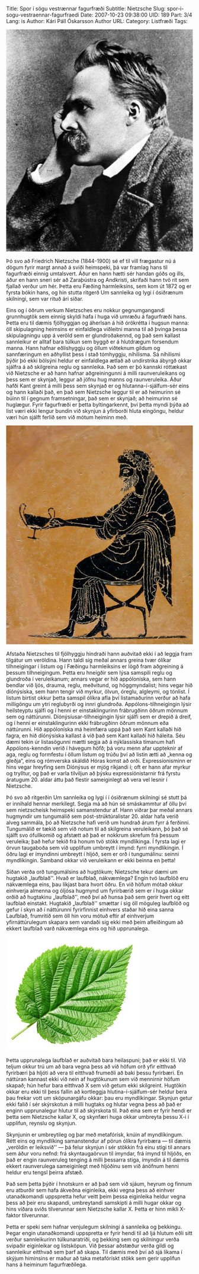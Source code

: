 Title: Spor í sögu vestrænnar fagurfræði
Subtitle: Nietzsche
Slug: spor-i-sogu-vestraennar-fagurfraedi
Date: 2007-10-23 09:38:00
UID: 189
Part: 3/4
Lang: is
Author: Kári Páll Óskarsson
Author URL: 
Category: Listfræði
Tags: 

![Nietsche](455.jpg)

Þó svo að Friedrich Nietzsche (1844-1900) sé ef til vill frægastur nú á dögum fyrir margt annað á sviði heimspeki, þá var framlag hans til fagurfræði einnig umtalsvert. Áður en hann hætti sér handan góðs og ills, áður en hann sneri sér að Zaraþústra og Andkristi, skrifaði hann tvö rit sem fjallað verður um hér. Þetta eru Fæðing harmleiksins, sem kom út 1872 og er fyrsta bókin hans, og hin stutta ritgerð Um sannleika og lygi í ósiðrænum skilningi, sem var rituð ári síðar.

Eins og í öðrum verkum Nietzsches eru nokkur gegnumgangandi grunnhugtök sem einnig skyldi hafa í huga við umræðu á fagurfræði hans. Þetta eru til dæmis fjölhyggjan og áherlsan á hið órökrétta í hugsun manna: öll skipulagning heimsins er einfaldlega viðleitni manna til að þvinga þessa skipulagningu upp á veröld sem er glundroðakennd, og það sem kallast sannleikur er alltaf bara túlkun sem byggð er á hlutdrægum forsendum manna. Hann hafnar eðlishyggju og öllum viðteknum gildum og sannfæringum en aðhyllist þess í stað tómhyggju, níhilisma. Sá níhilismi þýðir þó ekki bölsýni heldur er einfaldlega ætlað að undirstrika ábyrgð okkar sjálfra á að skilgreina reglu og sannleika. Það sem er þó kannski róttækast við Nietzsche er að hann hafnar aðgreiningunni á milli raunveruleikans og þess sem er skynjað, leggur að jöfnu hug manns og raunveruleika. Áður hafði Kant greint á milli þess sem skynjað er og hlutanna-í-sjálfum-sér eins og hann kallaði það, en það sem Nietzsche leggur til er að heimurinn sé búinn til í gegnum framsetningar, það sem er skynjað; að heimurinn sé huglægur. Fyrir fagurfræði er þetta byltingarkennt, því þetta myndi þýða að list væri ekki lengur bundin við skynjun á yfirborði hluta eingöngu, heldur væri hún sjálft ferlið sem við mótum heiminn með. 

![Díónýsus](456.jpg)

Afstaða Nietzsches til fjölhyggju hindraði hann auðvitað ekki í að leggja fram tilgátur um veröldina. Hann taldi sig meðal annars greina tvær ólíkar tilhneigingar í listum og í Fæðingu harmleiksins er lögð fram aðgreining á þessum tilhneigingum. Þetta eru hneigðir sem lýsa samspili reglu og glundroða í veruleikanum; annars vegar er hið appóloníska, sem hann bendlar við ljós, drauma, reglu, meðvitund, og höggmyndalist;  hins vegar hið díónýsíska, sem hann tengir við myrkur, ölvun, óreglu, algleymi, og tónlist. Í listum birtist okkur þetta samspil ólíkra afla því listamaðurinn verður að hafa milligöngu um ytri reglubyrði og innri glundroða. Appólons-tilhneigingin lýsir heilsteyptu sjálfi og í henni er einstaklingurinn frábrugðinn öðrum mönnum sem og náttúrunni. Díónýsíusar-tilhneigingin lýsir sjálfi sem er drepið á dreif, og í henni er einstaklingurinn ekki frábrugðinn öðrum mönnum eða náttúrunni. Hið appóloníska má heimfæra uppá það sem Kant kallaði hið fagra, en hið díónýsíska kallast á við það sem Kant kallaði hið háleita. Séu dæmi tekin úr listasögunni mætti segja að á nýklassíska tímanum hafi Appólons-kenndin verið í hávegum höfð; þá voru menn afar uppteknir af aga, reglu og formfestu í öllum listum og trúðu því að listin ætti að „kenna og gleðja“, eins og rómverska skáldið Hóras komst að orði. Expressíonisminn er hins vegar hreyfing sem Díónýsus er mjög ríkjandi í; oft er hann afar myrkur og trylltur, og það er varla tilviljun að þýsku expressíónistarnir frá fyrstu áratugum 20. aldar áttu það flestir sameiginlegt að vera vel lesnir í Nietzsche.

Þó svo að ritgerðin Um sannleika og lygi í í ósiðrænum skilningi sé stutt þá er innihald hennar merkilegt. Segja má að hún sé smáskammtur af öllu því sem nietzscheísk heimspeki samanstendur af. Hann viðrar þar meðal annars hugmyndir um tungumálið sem póst-strúktúralistar 20. aldar hafa verið alveg sammála, þó að Nietzsche hafi verið um hundrað árum fyrr á ferðinni. Tungumálið er tækið sem við notum til að skilgreina veruleikann, þó það sé sjálft svo ófullkomið og afstætt að það er nokkrum skrefum frá þessum veruleika; það hefur tekið frá honum tvö stökk myndlíkinga. Í fyrsta lagi er örvun taugaboða sem við upplifum umbreytt í ímynd: fyrri myndlíkingin. Í öðru lagi er ímyndinni umbreytt í hljóð, sem er orð í tungumálinu: seinni myndlíkingin. Samband okkar við veruleikann er ekki beinna en þetta! 

Síðan verða orð tungumálsins að hugtökum; Nietzsche tekur dæmi um hugtakið „laufblað''. Hvað er laufblað, nákvæmlega? Engin tvö laufblöð eru nákvæmlega eins, þau líkjast bara hvort öðru. En við höfum mótað okkur einhverja almenna og óljósa hugmynd um fyrirbærið sem er í huga okkar orðið að hugtakinu „laufblað'', með því að hunsa það sem gerir hvert og eitt laufblað einstakt. Hugtakið „laufblað'' smættar í sig öll möguleg laufblöð og gefur í skyn að í náttúrunni fyrirfinnist einhvers staðar hið eina sanna Laufblað, frumritið sem öll hin voru mótuð eftir af einhverjum yfirnáttúrulegum skapara sem vandaði sig ekki með þeim afleiðingum að ekkert laufblað varð nákvæmlega eins og hið upprunalega. 

![Laufblað](457.jpg)

Þetta upprunalega laufblað er auðvitað bara heilaspuni; það er ekki til. Við teljum okkur trú um að bara vegna þess að við höfum orð yfir eitthvað fyrirbæri þá hljóti að vera til eitthvað frumeðli að baki þessu fyrirbæri. En náttúran kannast ekki við nein af hugtökunum sem við mennirnir höfum skapað; hún hefur bara eitthvað X sem við getum  ekki skilgreint. Hugtökin okkar eru ekki til þess fallin að kortleggja hlutina-í-sjálfum-sér heldur bera þau frekar vott um sköpunargáfu okkar: þau eru myndlíkingar. Skynjun getur ekki falið í sér skýrskotun á milli hugtaks og hlutar vegna þess að það er enginn upprunalegur hlutur til að skýrskota til. Það eina sem er fyrir hendi er þetta sem Nietzsche kallar X, og skynfæri huga okkar umbreyta þessu X-i í upplifun, reynslu og skynjun. 

Skynjunin er umbreytileg og þar með metafórísk, knúin af myndlíkingum. Rétt eins og myndlíking samanstendur af pörun ólíkra fyrirbæra — til dæmis „veröldin er leiksvið'' —  þá felur skynjun í sér stökkin frá einu stigi til annars sem áður voru nefnd: frá skyntaugaörvun til ímyndar, frá ímynd til hljóðs, en það er engin raunveruleg tenging á milli þessarra stiga, ímyndin á til dæmis ekkert raunverulega sameiginlegt með hljóðinu sem við ánöfnum henni heldur eru tengsl þeirra afstæð. 

Það sem þetta þýðir í hnotskurn er að það sem við sjáum, heyrum og finnum eru atburðir sem hafa ákveðna eiginleika, ekki vegna þess að einhver utanaðkomandi uppspretta hefur veitt þeim þessa eiginleika heldur vegna þess að þeir eru skapandi, umbreytandi samskipti á milli hugar okkar og hins víðara sviðs tilverunnar sem Nietzsche kallar X. Þetta er hinn mikli X-faktor tilverunnar.

Þetta er speki sem hafnar venjulegum skilningi á sannleika og þekkingu. Þegar engin utanaðkomandi uppspretta er fyrir hendi til að ljá hlutum eðli sitt verður sannleikurinn túlkunaratriði, og þekking sem og skilningur verða svipaðir eiginleikar og listsköpun. Við þessar aðstæður verða gildi og sannleikur eitthvað sem þarf að skapa. Til dæmis með því að sjá líkama í skýjum himinsins er maður að taka metafórískt stökk sem gerir upplifun hans á heiminum fagurfræðilega.

